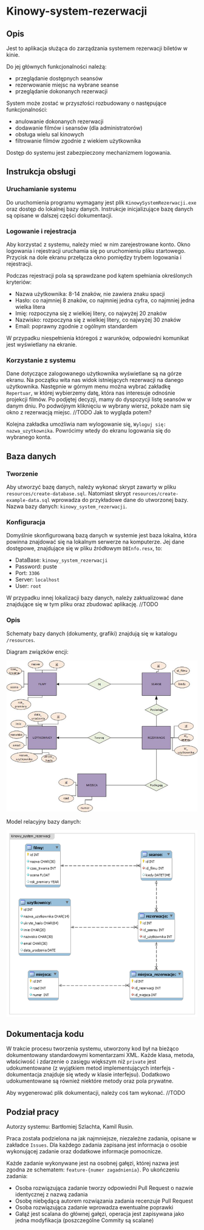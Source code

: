 # Kinowy-system-rezerwacji

## Opis

Jest to aplikacja służąca do zarządzania systemem rezerwacji biletów w kinie.

Do jej głównych funkcjonalności należą:
- przeglądanie dostępnych seansów
- rezerwowanie miejsc na wybrane seanse
- przeglądanie dokonanych rezerwacji

System może zostać w przyszłości rozbudowany o następujące funkcjonalności:
- anulowanie dokonanych rezerwacji
- dodawanie filmów i seansów (dla administratorów)
- obsługa wielu sal kinowych
- filtrowanie filmów zgodnie z wiekiem użytkownika

Dostęp do systemu jest zabezpieczony mechanizmem logowania.

## Instrukcja obsługi

### Uruchamianie systemu

Do uruchomienia programu wymagany jest plik `KinowySystemRezerwacji.exe` oraz dostęp do lokalnej bazy danych. Instrukcje inicjalizujące bazę danych są opisane w dalszej części dokumentacji.

### Logowanie i rejestracja

Aby korzystać z systemu, należy mieć w nim zarejestrowane konto. Okno logowania i rejestracji uruchamia się po uruchomieniu pliku startowego. Przycisk na dole ekranu przełącza okno pomiędzy trybem logowania i rejestracji. 

Podczas rejestracji pola są sprawdzane pod kątem spełniania określonych kryteriów:
- Nazwa użytkownika: 8-14 znaków, nie zawiera znaku spacji
- Hasło: co najmniej 8 znaków, co najmniej jedna cyfra, co najmniej jedna wielka litera
- Imię: rozpoczyna się z wielkiej litery, co najwyżej 20 znaków
- Nazwisko: rozpoczyna się z wielkiej litery, co najwyżej 30 znaków
- Email: poprawny zgodnie z ogólnym standardem

W przypadku niespełnienia któregoś  z warunków, odpowiedni komunikat jest wyświetlany na ekranie.

### Korzystanie z systemu

Dane dotyczące zalogowanego użytkownika wyświetlane są na górze ekranu. Na początku wita nas widok istniejących rezerwacji na danego
użytkownika. Następnie w górnym menu można wybrać zakładkę `Repertuar`, w której wybierzemy datę, która nas interesuje odnośnie projekcji filmów. Po podjętej decyzji, mamy do dyspozycji listę seansów w danym dniu. Po podwójnym kliknięciu w wybrany wiersz, pokaże nam się okno z rezerwacją miejsc. 
//TODO
Jak to wygląda potem?

Kolejna zakładka umożliwia nam wylogowanie się, `Wyloguj się: nazwa_uzytkownika`. Powrócimy wtedy do ekranu logowania się do wybranego konta.

## Baza danych

### Tworzenie

Aby utworzyć bazę danych, należy wykonać skrypt zawarty w pliku `resources/create-database.sql`. Natomiast skrypt `resources/create-example-data.sql` wprowadza do przykładowe dane do utworzonej bazy. Nazwa bazy danych: `kinowy_system_rezerwacji`.

### Konfiguracja

Domyślnie skonfigurowaną bazą danych w systemie jest baza lokalna, która powinna znajdować się na lokalnym serwerze na komputerze. Jej dane dostępowe, znajdujące się w pliku źródłowym `DBInfo.resx`, to:
- DataBase: `kinowy_system_rezerwacji`
- Password: puste
- Port: `3306`
- Server: `localhost`
- User: `root`

W przypadku innej lokalizacji bazy danych, należy zaktualizować dane znajdujące się w tym pliku oraz zbudować aplikację. //TODO

### Opis

Schematy bazy danych (dokumenty, grafiki) znajdują się w katalogu `/resources`. 

Diagram związków encji: 

![Diagram związków encji](resources/diagram-zwiazkow-encji.jpg)


Model relacyjny bazy danych:

![Model relacyjny bazy danych](resources/model-relacyjny-bazy-danych.png)

## Dokumentacja kodu

W trakcie procesu tworzenia systemu, utworzony kod był na bieżąco dokumentowany standardowymi komentarzami XML. Każde klasa, metoda, właściwość i zdarzenie o zasięgu większym niż `private` jest udokumentowane (z wyjątkiem metod implementujących interfejs - dokumentacja znajduje się wtedy w klasie interfejsu). Dodatkowo udokumentowane są również niektóre metody oraz pola prywatne. 

Aby wygenerować plik dokumentacji, należy coś tam wykonać. //TODO

## Podział pracy

Autorzy systemu: Bartłomiej Szlachta, Kamil Rusin.

Praca została podzielona na jak najmniejsze, niezależne zadania, opisane w zakładce `Issues`. Dla każdego zadania zapisana jest informacja o osobie wykonującej zadanie oraz dodatkowe informacje pomocnicze.

Każde zadanie wykonywane jest na osobnej gałęzi, której nazwa jest zgodna ze schematem: `feature-{numer zagadnienia}`. Po ukończeniu zadania:
- Osoba rozwiązująca zadanie tworzy odpowiedni Pull Request o nazwie identycznej z nazwą zadania
- Osobę niebędącą autorem rozwiązania zadania recenzuje Pull Request 
- Osoba rozwiązująca zadanie wprowadza ewentualne poprawki
- Gałąź jest scalana do głównej gałęzi, operacja jest zapisywana jako jedna modyfikacja (poszczególne Commity są scalane)
